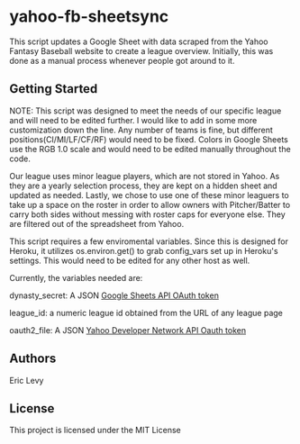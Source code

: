 # yahoo-fb-sheetsync

This script updates a Google Sheet with data scraped from the Yahoo Fantasy Baseball website to create a league overview. Initially, this was done as a manual process whenever people got around to it.

## Getting Started

NOTE:  This script was designed to meet the needs of our specific league and will need to be edited further. I would like to add in some more customization down the line. Any number of teams is fine, but different positions(CI/MI/LF/CF/RF) would need to be fixed.  Colors in Google Sheets use the RGB 1.0 scale and would need to be edited manually throughout the code.

Our league uses minor league players, which are not stored in Yahoo. As they are a yearly selection process, they are kept on a hidden sheet and updated as needed. Lastly, we chose to use one of these minor leaguers to take up a space on the roster in order to allow owners with Pitcher/Batter to carry both sides without messing with roster caps for everyone else.  They are filtered out of the spreadsheet from Yahoo.

This script requires a few enviromental variables.  Since this is designed for Heroku, it utilizes os.environ.get() to grab config_vars set up in Heroku's settings. This would need to be edited for any other host as well.

Currently, the variables needed are:

dynasty_secret: A JSON [Google Sheets API OAuth token](https://developers.google.com/sheets/api/guides/authorizing)

league_id: a numeric league id obtained from the URL of any league page

oauth2_file: A JSON [Yahoo Developer Network API Oauth token](https://developer.yahoo.com/apps/)

## Authors

Eric Levy

## License

This project is licensed under the MIT License

